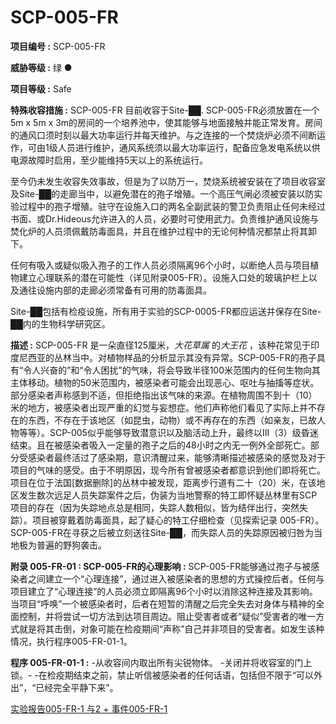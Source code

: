 # SCP-005-FR

**项目编号 :**  SCP-005-FR

**威胁等级 :**  绿 ●

**项目等级 :**  Safe

**特殊收容措施 :**  SCP-005-FR 目前收容于Site-██. SCP-005-FR必须放置在一个5m x 5m x 3m的房间的一个培养池中，使其能够与地面接触并能正常发育。房间的通风口须时刻以最大功率运行并每天维护。与之连接的一个焚烧炉必须不间断运作，可由1级人员进行维护，通风系统须以最大功率运行，配备应急发电系统以供电源故障时启用，至少能维持5天以上的系统运行。

至今仍未发生收容失效事故，但是为了以防万一，焚烧系统被安装在了项目收容室及Site-██的走廊当中，以避免潜在的孢子增殖。一个高压气闸必须被安装以防实验过程中的孢子增殖。驻守在设施入口的两名全副武装的警卫负责阻止任何未经过书面、或Dr.Hideous允许进入的人员，必要时可使用武力。负责维护通风设施与焚化炉的人员须佩戴防毒面具，并且在维护过程中的无论何种情况都禁止将其卸下。

任何有吸入或疑似吸入孢子的工作人员必须隔离96个小时，以断绝人员与项目植物建立心理联系的潜在可能性（详见附录005-FR）。设施入口处的玻璃护栏上以及通往设施内部的走廊必须常备有可用的防毒面具。

Site-██包括有检疫设施，所有用于实验的SCP-0005-FR都应运送并保存在Site-██内的生物科学研究区。

**描述 :**  SCP-005-FR 是一朵直径125厘米，*大花草属* 的*大王花*  ，该种花常见于印度尼西亚的丛林当中。对植物样品的分析显示其没有异常。SCP-005-FR的孢子具有“令人兴奋的”和“令人困扰”的气味，将会导致半径100米范围内的任何生物向其主体移动。植物的50米范围内，被感染者可能会出现恶心、呕吐与抽搐等症状。部分感染者声称感到不适，但拒绝指出该气味的来源。在植物周围不到十（10）米的地方，被感染者出现严重的幻觉与妄想症。他们声称他们看见了实际上并不存在的东西，不存在于该地区（如昆虫，动物）或不再存在的东西（如亲友，已故人物等等）。SCP-005似乎能够导致潜意识以及脑活动上升，最终以III（3）级昏迷结束。且在被感染者吸入一定量的孢子之后的48小时之内无一例外全部死亡。部分受感染者最终活过了感染期，意识清醒过来，能够清晰描述被感染的感觉及对于项目的气味的感受。由于不明原因，现今所有曾被感染者都意识到他们即将死亡。项目在位于法国[数据删除]的丛林中被发现，距离步行道有二十（20）米，在该地区发生数次远足人员失踪案件之后，伪装为当地警察的特工即怀疑丛林里有SCP项目的存在（因为失踪地点总是相同，失踪人数相似，皆为结伴出行，突然失踪）。项目被穿戴着防毒面具，起了疑心的特工仔细检查（见探索记录 005-FR）。SCP-005-FR在寻获之后被立刻送往Site-██，而失踪人员的失踪原因被归咎为当地极为普遍的野狗袭击。

**附录 005-FR-01 : SCP-005-FR的心理影响 :** SCP-005-FR能够通过孢子与被感染者之间建立一个“心理连接”，通过进入被感染者的思想的方式操控后者。任何与项目建立了“心理连接”的人员必须立即隔离96个小时以消除这种连接及其影响。当项目“呼唤”一个被感染者时，后者在短暂的清醒之后完全失去对身体与精神的全面控制，并将尝试一切方法到达项目周边。阻止受害者或者“疑似”受害者的唯一方式就是将其击倒，对象可能在检疫期间“声称”自己并非项目的受害者。如发生该种情况，执行程序005-FR-01-1。

**程序 005-FR-01-1 :** 
-从收容间内取出所有尖锐物体。
-关闭并将收容室的门上锁。-
-在检疫期结束之前，禁止听信被感染者的任何话语，包括但不限于“可以外出”，“已经完全平静下来”。


[实验报告005-FR-1 与2 + 事件005-FR-1](//scp-wiki-cn.wikidot.com/005-fr-1-2-005-fr-1)

